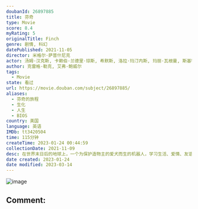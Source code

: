 ```yaml
---
doubanId: 26897885
title: 芬奇
type: Movie
score: 8.4
myRating: 5
originalTitle: Finch
genre: 剧情, 科幻
datePublished: 2021-11-05
director: 米格尔·萨普什尼克
actor: 汤姆·汉克斯, 卡赖伯·兰德里·琼斯, 希默斯, 洛拉·玛汀内斯, 玛丽·瓦根曼, 斯基特·乌尔里奇, 萨米拉·威利
author: 克雷格·勒克, 艾弗·鲍威尔
tags:
  - Movie
state: 看过
url: https://movie.douban.com/subject/26897885/
aliases:
  - 芬奇的旅程
  - 生化
  - 人生
  - BIOS
country: 美国
language: 英语
IMDb: tt3420504
time: 115分钟
createTime: 2023-01-24 00:44:59
collectionDate: 2021-11-09
desc: 在世界末日后的地球上，一个为保护造物主的爱犬而生的机器人，学习生活、爱情、友谊以及作为人类意味着什么。
date created: 2023-01-24
date modified: 2023-03-14
---
```


![image](p2721066869.jpg)

Comment:
---
